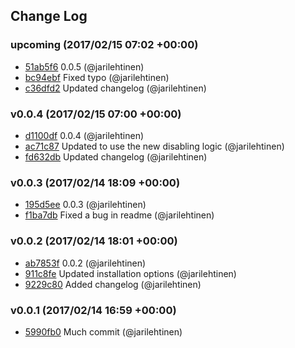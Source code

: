 ## Change Log

### upcoming (2017/02/15 07:02 +00:00)
- [51ab5f6](https://github.com/fireantjs/fireant/commit/51ab5f6f05c4dfb97151106d47e0aa37d508f2c7) 0.0.5 (@jarilehtinen)
- [bc94ebf](https://github.com/fireantjs/fireant/commit/bc94ebf1426db86f23cd2cff68bdf130c5242ba8) Fixed typo (@jarilehtinen)
- [c36dfd2](https://github.com/fireantjs/fireant/commit/c36dfd28a63648b7f14e4e051d5e26cfd6ecf8bc) Updated changelog (@jarilehtinen)

### v0.0.4 (2017/02/15 07:00 +00:00)
- [d1100df](https://github.com/fireantjs/fireant/commit/d1100df7d323e0e0bf66fb88a22af2986d1fc71e) 0.0.4 (@jarilehtinen)
- [ac71c87](https://github.com/fireantjs/fireant/commit/ac71c87f2cd993c23b021d10c0eed931e82d1964) Updated to use the new disabling logic (@jarilehtinen)
- [fd632db](https://github.com/fireantjs/fireant/commit/fd632dbbe1b9dddaa986d96d7737d1f4059b2366) Updated changelog (@jarilehtinen)

### v0.0.3 (2017/02/14 18:09 +00:00)
- [195d5ee](https://github.com/fireantjs/fireant/commit/195d5ee34c17cadc12a6a0bf2d0780a31e06b1ef) 0.0.3 (@jarilehtinen)
- [f1ba7db](https://github.com/fireantjs/fireant/commit/f1ba7dbfaadb1857475be1ffdf0c152d78ab1dc4) Fixed a bug in readme (@jarilehtinen)

### v0.0.2 (2017/02/14 18:01 +00:00)
- [ab7853f](https://github.com/fireantjs/fireant/commit/ab7853f425a3083be9500e38e825e863405d569c) 0.0.2 (@jarilehtinen)
- [911c8fe](https://github.com/fireantjs/fireant/commit/911c8fefe5432797646b888754175e1156eb8dc7) Updated installation options (@jarilehtinen)
- [9229c80](https://github.com/fireantjs/fireant/commit/9229c80e432b21c3a8ea1660221b7bec8e688c9e) Added changelog (@jarilehtinen)

### v0.0.1 (2017/02/14 16:59 +00:00)
- [5990fb0](https://github.com/fireantjs/fireant/commit/5990fb082300800dcaeda7027af0c39b131f7644) Much commit (@jarilehtinen)
